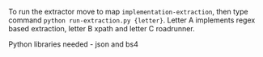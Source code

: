 
To run the extractor move to map `implementation-extraction`, then type command `python run-extraction.py {letter}`. Letter A implements regex based extraction, letter B xpath and letter C roadrunner. 

Python libraries needed - json and bs4